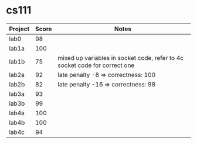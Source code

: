 # cs111

Project | Score | Notes
------- | ----- | -----
lab0 | 98 | 
lab1a | 100 |
lab1b | 75 | mixed up variables in socket code, refer to 4c socket code for correct one
lab2a | 92 | late penalty -8 => correctness: 100
lab2b | 82 | late penalty -16 => correctness: 98
lab3a | 93 |
lab3b | 99 | 
lab4a | 100 | 
lab4b | 100 | 
lab4c | 94 | 